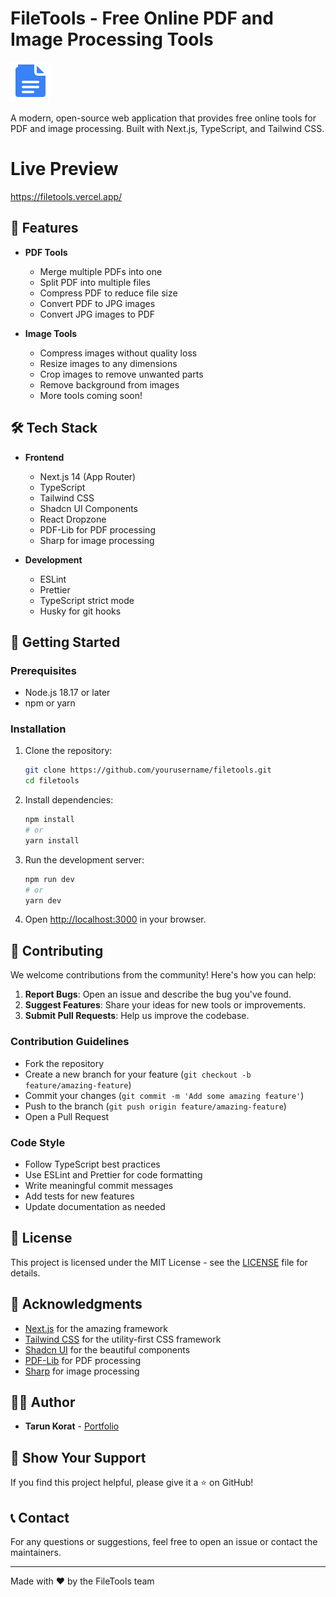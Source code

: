 # FileTools - Free Online PDF and Image Processing Tools

![FileTools Logo](public/file-icon.svg)

A modern, open-source web application that provides free online tools for PDF and image processing. Built with Next.js, TypeScript, and Tailwind CSS.

# **Live Preview**
https://filetools.vercel.app/

## 🚀 Features

- **PDF Tools**
  - Merge multiple PDFs into one
  - Split PDF into multiple files
  - Compress PDF to reduce file size
  - Convert PDF to JPG images
  - Convert JPG images to PDF

- **Image Tools**
  - Compress images without quality loss
  - Resize images to any dimensions
  - Crop images to remove unwanted parts
  - Remove background from images
  - More tools coming soon!

## 🛠️ Tech Stack

- **Frontend**
  - Next.js 14 (App Router)
  - TypeScript
  - Tailwind CSS
  - Shadcn UI Components
  - React Dropzone
  - PDF-Lib for PDF processing
  - Sharp for image processing

- **Development**
  - ESLint
  - Prettier
  - TypeScript strict mode
  - Husky for git hooks

## 🚀 Getting Started

### Prerequisites

- Node.js 18.17 or later
- npm or yarn

### Installation

1. Clone the repository:
   ```bash
   git clone https://github.com/yourusername/filetools.git
   cd filetools
   ```

2. Install dependencies:
   ```bash
   npm install
   # or
   yarn install
   ```

3. Run the development server:
   ```bash
   npm run dev
   # or
   yarn dev
   ```

4. Open [http://localhost:3000](http://localhost:3000) in your browser.

## 🤝 Contributing

We welcome contributions from the community! Here's how you can help:

1. **Report Bugs**: Open an issue and describe the bug you've found.
2. **Suggest Features**: Share your ideas for new tools or improvements.
3. **Submit Pull Requests**: Help us improve the codebase.

### Contribution Guidelines

- Fork the repository
- Create a new branch for your feature (`git checkout -b feature/amazing-feature`)
- Commit your changes (`git commit -m 'Add some amazing feature'`)
- Push to the branch (`git push origin feature/amazing-feature`)
- Open a Pull Request

### Code Style

- Follow TypeScript best practices
- Use ESLint and Prettier for code formatting
- Write meaningful commit messages
- Add tests for new features
- Update documentation as needed

## 📝 License

This project is licensed under the MIT License - see the [LICENSE](LICENSE) file for details.

## 🙏 Acknowledgments

- [Next.js](https://nextjs.org/) for the amazing framework
- [Tailwind CSS](https://tailwindcss.com/) for the utility-first CSS framework
- [Shadcn UI](https://ui.shadcn.com/) for the beautiful components
- [PDF-Lib](https://pdf-lib.js.org/) for PDF processing
- [Sharp](https://sharp.pixelplumbing.com/) for image processing

## 👨‍💻 Author

- **Tarun Korat** - [Portfolio](https://tarun-korat.vercel.app/)

## 🌟 Show Your Support

If you find this project helpful, please give it a ⭐️ on GitHub!

## 📞 Contact

For any questions or suggestions, feel free to open an issue or contact the maintainers.

---

Made with ❤️ by the FileTools team 
